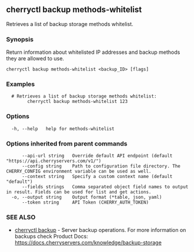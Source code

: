## cherryctl backup methods-whitelist

Retrieves a list of backup storage methods whitelist.

### Synopsis

Return information about whitelisted IP addresses and backup methods they are allowed to use.

```
cherryctl backup methods-whitelist <backup_ID> [flags]
```

### Examples

```
  # Retrieves a list of backup storage methods whitelist:
		cherryctl backup methods-whitelist 123
```

### Options

```
  -h, --help   help for methods-whitelist
```

### Options inherited from parent commands

```
      --api-url string   Override default API endpoint (default "https://api.cherryservers.com/v1/")
      --config string    Path to configuration file directory. The CHERRY_CONFIG environment variable can be used as well.
      --context string   Specify a custom context name (default "default")
      --fields strings   Comma separated object field names to output in result. Fields can be used for list and get actions.
  -o, --output string    Output format (*table, json, yaml)
      --token string     API Token (CHERRY_AUTH_TOKEN)
```

### SEE ALSO

* [cherryctl backup](cherryctl_backup.md)	 - Server backup operations. For more information on backups check Product Docs: https://docs.cherryservers.com/knowledge/backup-storage

